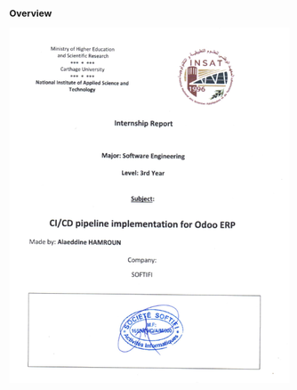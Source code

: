### Overview
![alt text](https://github.com/alaeddinehamroun/Devops-Internship-Report/blob/main/overview.png)
